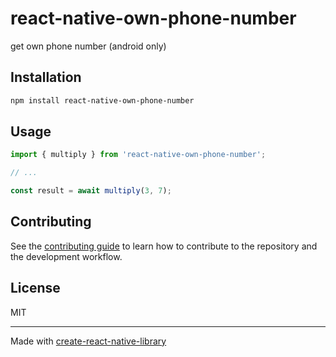# react-native-own-phone-number

get own phone number (android only)

## Installation

```sh
npm install react-native-own-phone-number
```

## Usage

```js
import { multiply } from 'react-native-own-phone-number';

// ...

const result = await multiply(3, 7);
```

## Contributing

See the [contributing guide](CONTRIBUTING.md) to learn how to contribute to the repository and the development workflow.

## License

MIT

---

Made with [create-react-native-library](https://github.com/callstack/react-native-builder-bob)
